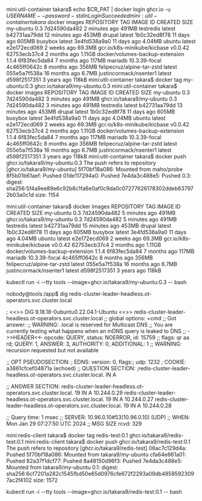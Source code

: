 
mini:util-container takara$ echo $CR_PAT | docker login ghcr.io -u $USERNAME --password-stdin
Login Succeeded
mini:util-container takara$ docker images
REPOSITORY                        TAG             IMAGE ID       CREATED          SIZE
my-ubuntu                         0.3             7d24590da482   2 minutes ago    491MB
testredis                         latest          b42731aa79dd   12 minutes ago   453MB
drupal                            latest          1b0c32ed8f78   11 days ago      605MB
busybox                           latest          3e4fd538a9a0   11 days ago      4.04MB
ubuntu                            latest          e2e172ecd069   2 weeks ago      69.3MB
gcr.io/k8s-minikube/kicbase       v0.0.42         62753ecb37c4   2 months ago     1.11GB
docker/volumes-backup-extension   1.1.4           6f83fec5da84   7 months ago     117MB
mariadb                           10.3.39-focal   4c465ff0642c   8 months ago     356MB
felipecruz/alpine-tar-zstd        latest          055e5a7f538a   16 months ago    6.7MB
justincormack/nsenter1            latest          d598f2517351   3 years ago      118kB
mini:util-container takara$ docker tag my-ubuntu:0.3 ghcr.io/takara9/my-ubuntu:0.3
mini:util-container takara$ docker images
REPOSITORY                        TAG             IMAGE ID       CREATED          SIZE
my-ubuntu                         0.3             7d24590da482   3 minutes ago    491MB
ghcr.io/takara9/my-ubuntu         0.3             7d24590da482   3 minutes ago    491MB
testredis                         latest          b42731aa79dd   13 minutes ago   453MB
drupal                            latest          1b0c32ed8f78   11 days ago      605MB
busybox                           latest          3e4fd538a9a0   11 days ago      4.04MB
ubuntu                            latest          e2e172ecd069   2 weeks ago      69.3MB
gcr.io/k8s-minikube/kicbase       v0.0.42         62753ecb37c4   2 months ago     1.11GB
docker/volumes-backup-extension   1.1.4           6f83fec5da84   7 months ago     117MB
mariadb                           10.3.39-focal   4c465ff0642c   8 months ago     356MB
felipecruz/alpine-tar-zstd        latest          055e5a7f538a   16 months ago    6.7MB
justincormack/nsenter1            latest          d598f2517351   3 years ago      118kB
mini:util-container takara$ docker push ghcr.io/takara9/my-ubuntu:0.3
The push refers to repository [ghcr.io/takara9/my-ubuntu]
5f70bf18a086: Mounted from maho/probe 
8f5b01b61aef: Pushed 
01de117294a0: Pushed 
7e4da3c488e5: Pushed 
0.3: digest: sha256:5f4a9ee89e6c92b8c1fa6e0af0c9da0c07277626178302ddeb637972b03a0c1d size: 1154


mini:util-container takara$ docker images
REPOSITORY                        TAG             IMAGE ID       CREATED          SIZE
my-ubuntu                         0.3             7d24590da482   5 minutes ago    491MB
ghcr.io/takara9/my-ubuntu         0.3             7d24590da482   5 minutes ago    491MB
testredis                         latest          b42731aa79dd   15 minutes ago   453MB
drupal                            latest          1b0c32ed8f78   11 days ago      605MB
busybox                           latest          3e4fd538a9a0   11 days ago      4.04MB
ubuntu                            latest          e2e172ecd069   2 weeks ago      69.3MB
gcr.io/k8s-minikube/kicbase       v0.0.42         62753ecb37c4   2 months ago     1.11GB
docker/volumes-backup-extension   1.1.4           6f83fec5da84   7 months ago     117MB
mariadb                           10.3.39-focal   4c465ff0642c   8 months ago     356MB
felipecruz/alpine-tar-zstd        latest          055e5a7f538a   16 months ago    6.7MB
justincormack/nsenter1            latest          d598f2517351   3 years ago      118kB



kubectl run -i --tty tools --image=ghcr.io/takara9/my-ubuntu:0.3 -- bash


nobody@tools:/app$ dig redis-cluster-leader-headless.ot-operators.svc.cluster.local 

; <<>> DiG 9.18.18-0ubuntu0.22.04.1-Ubuntu <<>> redis-cluster-leader-headless.ot-operators.svc.cluster.local
;; global options: +cmd
;; Got answer:
;; WARNING: .local is reserved for Multicast DNS
;; You are currently testing what happens when an mDNS query is leaked to DNS
;; ->>HEADER<<- opcode: QUERY, status: NOERROR, id: 15759
;; flags: qr aa rd; QUERY: 1, ANSWER: 3, AUTHORITY: 0, ADDITIONAL: 1
;; WARNING: recursion requested but not available

;; OPT PSEUDOSECTION:
; EDNS: version: 0, flags:; udp: 1232
; COOKIE: a3861cfcef04871a (echoed)
;; QUESTION SECTION:
;redis-cluster-leader-headless.ot-operators.svc.cluster.local. IN A

;; ANSWER SECTION:
redis-cluster-leader-headless.ot-operators.svc.cluster.local. 19 IN A 10.244.0.29
redis-cluster-leader-headless.ot-operators.svc.cluster.local. 19 IN A 10.244.0.27
redis-cluster-leader-headless.ot-operators.svc.cluster.local. 19 IN A 10.244.0.28

;; Query time: 1 msec
;; SERVER: 10.96.0.10#53(10.96.0.10) (UDP)
;; WHEN: Mon Jan 29 07:27:50 UTC 2024
;; MSG SIZE  rcvd: 329


mini:redis-client takara$ docker tag redis-test:0.1 ghcr.io/takara9/redis-test:0.1
mini:redis-client takara$ docker push ghcr.io/takara9/redis-test:0.1
The push refers to repository [ghcr.io/takara9/redis-test]
06ac7c129d4a: Pushed 
5f70bf18a086: Mounted from takara9/my-ubuntu 
cfa64e861a01: Pushed 
82a37f1dcf77: Pushed 
8a48150d96f3: Pushed 
7e4da3c488e5: Mounted from takara9/my-ubuntu 
0.1: digest: sha256:6cf7201a282c1545fbd50e65d0976cfe672f2293a09db48595923097ac2f4102 size: 1572


kubectl run -i --tty tools --image=ghcr.io/takara9/redis-test:0.1 -- bash


